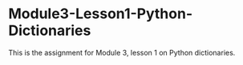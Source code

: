 # Module3-Lesson1-Python-Dictionaries

This is the assignment for Module 3, lesson 1 on Python dictionaries.
